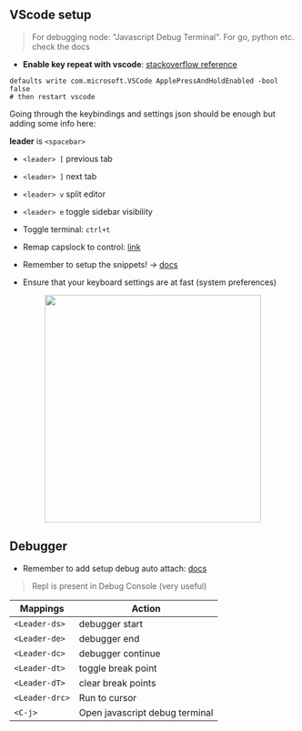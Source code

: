 ## VScode setup

<blockquote>
  For debugging node: "Javascript Debug Terminal". For go, python etc. check the docs
</blockquote>

- **Enable key repeat with vscode**: [stackoverflow reference](https://stackoverflow.com/questions/39972335/how-do-i-press-and-hold-a-key-and-have-it-repeat-in-vscode)

```shell
defaults write com.microsoft.VSCode ApplePressAndHoldEnabled -bool false
# then restart vscode
```

Going through the keybindings and settings json should be enough but adding some info here:

**leader** is `<spacebar>`

- `<leader> [` previous tab
- `<leader> ]` next tab
- `<leader> v` split editor
- `<leader> e` toggle sidebar visibility
- Toggle terminal: `ctrl+t`
- Remap capslock to control: [link](https://dev.to/andy4thehuynh/vim-tip-remap-caps-lock-to-control-3ih8)

- Remember to setup the snippets! -> [docs](https://code.visualstudio.com/docs/editor/userdefinedsnippets#:~:text=In%20Visual%20Studio%20Code%2C%20snippets,Snippet%20in%20the%20Command%20Palette.&text=tabCompletion%22%3A%20%22on%22%20%2C,Tab%20to%20insert%20a%20snippet.)
- Ensure that your keyboard settings are at fast (system preferences)

<p align="center"> <img src="https://user-images.githubusercontent.com/22555088/139585698-956a4554-1fac-4dba-867d-4d6a1508b1ab.png" height=400 width=380>  </p>

## Debugger

- Remember to add setup debug auto attach: [docs](https://code.visualstudio.com/docs/nodejs/nodejs-debugging)
<blockquote>
Repl is present in Debug Console (very useful)
</blockquote>

| Mappings       | Action                         |
| -------------- | ------------------------------ |
| `<Leader-ds>`  | debugger start                 |
| `<Leader-de>`  | debugger end                   |
| `<Leader-dc>`  | debugger continue              |
| `<Leader-dt>`  | toggle break point             |
| `<Leader-dT>`  | clear break points             |
| `<Leader-drc>` | Run to cursor                  |
| `<C-j>`        | Open javascript debug terminal |
